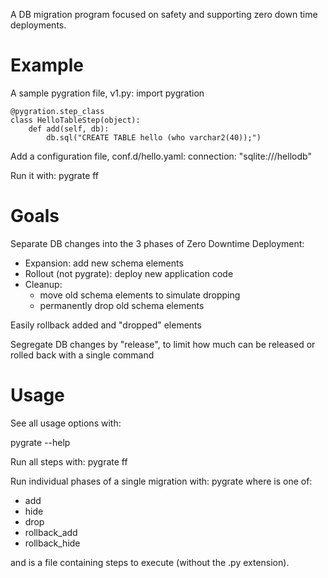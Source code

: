 A DB migration program focused on safety
and supporting zero down time deployments.

# Example
A sample pygration file, v1.py:
    import pygration
    
    @pygration.step_class
    class HelloTableStep(object):
        def add(self, db):
            db.sql("CREATE TABLE hello (who varchar2(40));")

Add a configuration file, conf.d/hello.yaml:
    connection: "sqlite:///hellodb"

Run it with:
    pygrate ff

# Goals
Separate DB changes into the 3 phases of Zero Downtime Deployment:
* Expansion: add new schema elements
* Rollout (not pygrate): deploy new application code
* Cleanup:
	* move old schema elements to simulate dropping
	* permanently drop old schema elements

Easily rollback added and "dropped" elements

Segregate DB changes by "release", to limit how much can be released or rolled back with a single command

# Usage
See all usage options with:

pygrate --help

Run all steps with:
    pygrate ff

Run individual phases of a single migration with:
    pygrate <operation> <version>
where <operation> is one of:

* add
* hide
* drop
* rollback_add
* rollback_hide

and <version> is a file containing steps to execute (without the .py extension).

